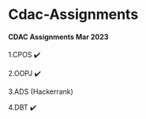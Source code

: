 # Cdac-Assignments
#### CDAC Assignments Mar 2023
1.CPOS ✔️

2.OOPJ ✔️

3.ADS  (Hackerrank)

4.DBT ✔️
